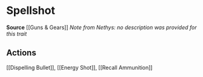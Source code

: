 ﻿---
id: '414'
name: Spellshot
rarity: Common
source: '[[DATABASE/source/Guns & Gears|Guns & Gears]]'
trait:
- Spellshot
type: Trait

---
# Spellshot

**Source** [[Guns & Gears]]
_Note from Nethys: no description was provided for this trait_

## Actions

[[Dispelling Bullet]], [[Energy Shot]], [[Recall Ammunition]]